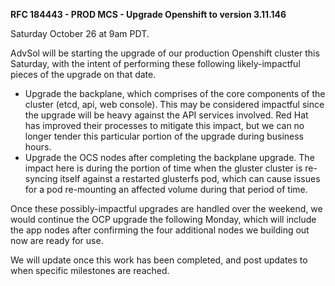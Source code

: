 **RFC 184443 - PROD MCS - Upgrade Openshift to version 3.11.146**

Saturday October 26 at 9am PDT.

AdvSol will be starting the upgrade of our production Openshift cluster this Saturday, with the intent of performing these following likely-impactful pieces of the upgrade on that date.

- Upgrade the backplane, which comprises of the core components of the cluster (etcd, api, web console). This may be considered impactful since the upgrade will be heavy against the API services involved. Red Hat has improved their processes to mitigate this impact, but we can no longer tender this particular portion of the upgrade during business hours.
- Upgrade the OCS nodes after completing the backplane upgrade. The impact here is during the portion of time when the gluster cluster is re-syncing itself against a restarted glusterfs pod, which can cause issues for a pod re-mounting an affected volume during that period of time.

Once these possibly-impactful upgrades are handled over the weekend, we would continue the OCP upgrade the following Monday, which will include the app nodes after confirming the four additional nodes we building out now are ready for use. 


We will update once this work has been completed, and post updates to when specific milestones are reached.
